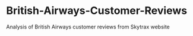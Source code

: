 # British-Airways-Customer-Reviews
Analysis of British Airways customer reviews from Skytrax website

